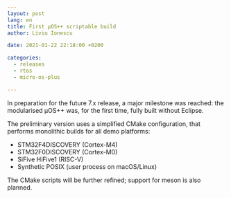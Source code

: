 ```yaml
---
layout: post
lang: en
title: First µOS++ scriptable build
author: Liviu Ionescu

date: 2021-01-22 22:18:00 +0200

categories:
  - releases
  - rtos
  - micro-os-plus

---
```


In preparation for the future 7.x release, a major milestone was
reached: the modularised µOS++ was, for the first time, fully built
without Eclipse.

The preliminary version uses a simplified CMake configuration, that
performs monolithic builds for all demo platforms:

- STM32F4DISCOVERY (Cortex-M4)
- STM32F0DISCOVERY (Cortex-M0)
- SiFive HiFive1 (RISC-V)
- Synthetic POSIX (user process on macOS/Linux)

The CMake scripts will be further refined; support for meson is also
planned.
